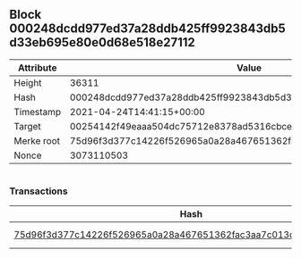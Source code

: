 ## Block 000248dcdd977ed37a28ddb425ff9923843db5d33eb695e80e0d68e518e27112

Attribute | Value
--- | ---
Height | 36311
Hash | 000248dcdd977ed37a28ddb425ff9923843db5d33eb695e80e0d68e518e27112
Timestamp | 2021-04-24T14:41:15+00:00
Target | 00254142f49eaaa504dc75712e8378ad5316cbcead634704b3734b6271167cc4
Merke root | 75d96f3d377c14226f526965a0a28a467651362fac3aa7c013d5635c9e015b7d
Nonce | 3073110503

```

```

### Transactions

Hash | Amount
--- | ---
[75d96f3d377c14226f526965a0a28a467651362fac3aa7c013d5635c9e015b7d](75d96f3d377c14226f526965a0a28a467651362fac3aa7c013d5635c9e015b7d.md) | 10.00000000 SKEPTI 
